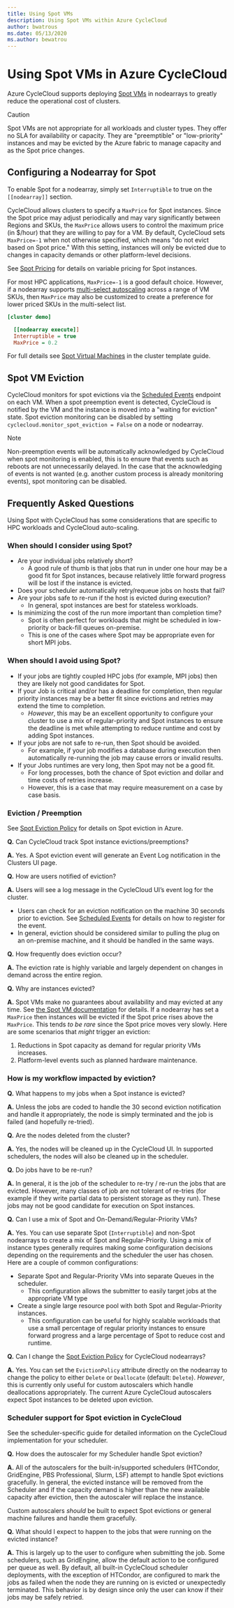 ```yaml
---
title: Using Spot VMs
description: Using Spot VMs within Azure CycleCloud
author: bwatrous
ms.date: 05/13/2020
ms.author: bewatrou
---
```


# Using Spot VMs in Azure CycleCloud

Azure CycleCloud supports deploying [Spot VMs](https://docs.microsoft.com/azure/virtual-machines/windows/spot-vms) in nodearrays to greatly reduce the operational cost of clusters.  

> [!CAUTION]
> Spot VMs are not appropriate for all workloads and cluster types.  They offer no SLA for availability or capacity.   They are "preemptible" or "low-priority" instances and may be evicted by the Azure fabric to manage capacity and as the Spot price changes.

## Configuring a Nodearray for Spot

To enable Spot for a nodearray, simply set `Interruptible` to true on the `[[nodearray]]` section.

CycleCloud allows clusters to specify a `MaxPrice` for Spot instances.   Since the Spot price may adjust periodically and may vary significantly between Regions and SKUs, the `MaxPrice` allows users to control the maximum price (in $/hour) that they are willing to pay for a VM.  By default, CycleCloud sets `MaxPrice=-1` when not otherwise specified, which means "do not evict based on Spot price."   With this setting, instances will only be evicted due to changes in capacity demands or other platform-level decisions.  

See [Spot Pricing](https://docs.microsoft.com/azure/virtual-machines/windows/spot-vms#pricing) for details on variable pricing for Spot instances.

For most HPC applications, `MaxPrice=-1` is a good default choice.   However, if a nodearray supports [multi-select autoscaling](./cluster-templates.md#machine-types) across a range of VM SKUs, then `MaxPrice` may also be customized to create a preference for lower priced SKUs in the multi-select list.

``` ini
[cluster demo]

  [[nodearray execute]]
  Interruptible = true
  MaxPrice = 0.2
```

For full details see [Spot Virtual Machines](./cluster-templates.md#spot-virtual-machines) in the cluster template guide.

## Spot VM Eviction

CycleCloud monitors for spot evictions via the [Scheduled Events](https://docs.microsoft.com//azure/virtual-machines/linux/scheduled-events) endpoint on each VM.  When a spot preemption event is detected, CycleCloud is notified by the VM and the instance is moved into a "waiting for eviction" state. Spot eviction monitoring can be disabled by setting `cyclecloud.monitor_spot_eviction = False` on a node or nodearray.

> [!NOTE]
> Non-preemption events will be automatically acknowledged by CycleCloud when spot monitoring is enabled, this is to ensure that events such as reboots are not unnecessarily delayed. In the case that the acknowledging of events is not wanted (e.g. another custom process is already monitoring events), spot monitoring can be disabled.

## Frequently Asked Questions

Using Spot with CycleCloud has some considerations that are specific to HPC workloads and CycleCloud auto-scaling.

### When should I consider using Spot?

* Are your individual jobs relatively short?
  * A good rule of thumb is that jobs that run in under one hour may be a good fit for Spot instances, because relatively little forward progress will be lost if the instance is evicted.
* Does your scheduler automatically retry/requeue jobs on hosts that fail?
* Are your jobs safe to re-run if the host is evicted during execution?
  * In general, spot instances are best for stateless workloads.
* Is minimizing the cost of the run more important than completion time?
  * Spot is often perfect for workloads that might be scheduled in low-priority or back-fill queues on-premise.
  * This is one of the cases where Spot may be appropriate even for short MPI jobs.

### When should I avoid using Spot?

* If your jobs are tightly coupled HPC jobs (for example, MPI jobs) then they are likely not good candidates for Spot.
* If your Job is critical and/or has a deadline for completion, then regular priority instances may be a better fit since evictions and retries may extend the time to completion.
  * *However*, this may be an excellent opportunity to configure your cluster to use a mix of regular-priority and Spot instances to ensure the deadline is met while attempting to reduce runtime and cost by adding Spot instances.
* If your jobs are not safe to re-run, then Spot should be avoided.
  * For example, if your job modifies a database during execution then automatically re-running the job may cause errors or invalid results.
* If your Jobs runtimes are very long, then Spot may not be a good fit.
  * For long processes, both the chance of Spot eviction and dollar and time costs of retries increase.
  * However, this is a case that may require measurement on a case by case basis.

### Eviction / Preemption

See [Spot Eviction Policy](https://docs.microsoft.com/azure/virtual-machines/windows/spot-vms#eviction-policy) for details on Spot eviction in Azure.

**Q.** Can CycleCloud track Spot instance evictions/preemptions?

**A.** Yes.  A Spot eviction event will generate an Event Log notification in the Clusters UI page.

**Q.** How are users notified of eviction?

**A.** Users will see a log message in the CycleCloud UI’s event log for the cluster.

* Users can check for an eviction notification on the machine 30 seconds prior to eviction.  See [Scheduled Events](https://docs.microsoft.com/azure/virtual-machines/linux/scheduled-events#why-use-scheduled-events) for details on how to register for the event.
* In general, eviction should be considered similar to pulling the plug on an on-premise machine, and it should be handled in the same ways.
  
**Q.** How frequently does eviction occur?

**A.** The eviction rate is highly variable and largely dependent on changes in demand across the entire region.

**Q.** Why are instances evicted?

**A.** Spot VMs make no guarantees about availability and may evicted at any time.   See [the Spot VM documentation](https://docs.microsoft.com/azure/virtual-machines/windows/spot-vms) for details.   If a nodearray has set a `MaxPrice` then instances will be evicted if the Spot price rises above the `MaxPrice`.   This tends *to be rare* since the Spot price moves very slowly.  Here are some scenarios that *might* trigger an eviction:

1. Reductions in Spot capacity as demand for regular priority VMs increases.
2. Platform-level events such as planned hardware maintenance.

### How is my workflow impacted by eviction?

**Q.** What happens to my jobs when a Spot instance is evicted?

**A.** Unless the jobs are coded to handle the 30 second eviction notification and handle it appropriately, the node is simply terminated and the job is failed (and hopefully re-tried).

**Q.** Are the nodes deleted from the cluster?

**A.** Yes, the nodes will be cleaned up in the CycleCloud UI.  In supported schedulers, the nodes will also be cleaned up in the scheduler.

**Q.** Do jobs have to be re-run?

**A.** In general, it is the job of the scheduler to re-try / re-run the jobs that are evicted.  However, many classes of job are not tolerant of re-tries (for example if they write partial data to persistent storage as they run).  These jobs may not be good candidate for execution on Spot instances.

**Q.** Can I use a mix of Spot and On-Demand/Regular-Priority VMs?

**A.** Yes.  You can use separate Spot (`Interruptible`) and non-Spot nodearrays to create a mix of Spot and Regular-Priority.  Using a mix of instance types generally requires making some configuration decisions depending on the requirements and the scheduler the user has chosen.   Here are a couple of common configurations:

* Separate Spot and Regular-Priority VMs into separate Queues in the scheduler.
  * This configuration allows the submitter to easily target jobs at the appropriate VM type
* Create a single large resource pool with both Spot and Regular-Priority instances.
  * This configuration can be useful for highly scalable workloads that use a small percentage of regular priority instances to ensure forward progress and a large percentage of Spot to reduce cost and runtime. 

**Q.** Can I change the [Spot Eviction Policy](https://docs.microsoft.com/azure/virtual-machines/windows/spot-vms#eviction-policy) for CycleCloud nodearrays?

**A.** Yes.  You can set the `EvictionPolicy` attribute directly on the nodearray to change the policy to either `Delete` or `Deallocate` (default: `Delete`).  *However*, this is currently only useful for custom autoscalers which handle deallocations appropriately.  The current Azure CycleCloud autoscalers expect Spot instances to be deleted upon eviction.

### Scheduler support for Spot eviction in CycleCloud

See the scheduler-specific guide for detailed information on the CycleCloud implementation for your scheduler.

**Q.** How does the autoscaler for my Scheduler handle Spot eviction?

**A.** All of the autoscalers for the built-in/supported schedulers (HTCondor, GridEngine, PBS Professional, Slurm, LSF) attempt to handle Spot evictions gracefully.   In general, the evicted instance will be removed from the  Scheduler and if the capacity demand is higher than the new available capacity after eviction, then the autoscaler will replace the instance.

Custom autoscalers *should* be built to expect Spot evictions or general machine failures and handle them gracefully. 

**Q.** What should I expect to happen to the jobs that were running on the evicted instance?

**A.** This is largely up to the user to configure when submitting the job.  Some schedulers, such as GridEngine, allow the default action to  be configured per queue as well.  By default, all built-in CycleCloud scheduler deployments, with the exception of HTCondor, are configured to mark the jobs as failed when the node they are running on is evicted or unexpectedly terminated.   This behavior is by design since only the user can know if their jobs may be safely retried.
